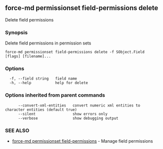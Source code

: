 ## force-md permissionset field-permissions delete

Delete field permissions

### Synopsis

Delete field permissions in permission sets

```
force-md permissionset field-permissions delete -f SObject.Field [flags] [filename]...
```

### Options

```
  -f, --field string   field name
  -h, --help           help for delete
```

### Options inherited from parent commands

```
      --convert-xml-entities   convert numeric xml entities to character entities (default true)
      --silent                 show errors only
      --verbose                show debugging output
```

### SEE ALSO

* [force-md permissionset field-permissions](force-md_permissionset_field-permissions.md)	 - Manage field permissions


